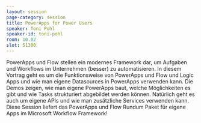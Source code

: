 ```yaml
---
layout: session
page-category: session
title: PowerApps for Power Users
speaker: Toni Pohl
speaker-id: toni-pohl
room: 10.02
slot: S1300
---
```


PowerApps und Flow stellen ein modernes Framework dar, um Aufgaben und Workflows im Unternehmen (besser) zu automatisieren. In diesem Vortrag geht es um die Funktionsweise von PowerApps und Flow und Logic Apps und wie man eigene Datasources in PowerApps verwenden kann. Die Demos zeigen, wie man eigene PowerApps baut, welche Möglichkeiten es gibt und wie Tasks strukturiert abgebildet werden können. Natürlich geht es auch um eigene APIs und wie man zusätzliche Services verwenden kann. Diese Session liefert das PowerApps und Flow Rundum Paket für eigene Apps im Microsoft Workflow Framework!